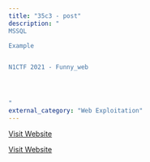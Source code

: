 ```yaml
---
title: "35c3 - post"
description: "
MSSQL

Example


N1CTF 2021 - Funny_web




"
external_category: "Web Exploitation"
---
```

[Visit Website](https://github.com/hack2fun/gopher_attack_mssql)

[Visit Website](https://ctftime.org/writeup/12808)

